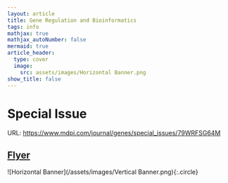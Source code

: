 ```yaml
---
layout: article
title: Gene Regulation and Bioinformatics
tags: info
mathjax: true
mathjax_autoNumber: false
mermaid: true
article_header:
  type: cover
  image:
    src: assets/images/Horizontal Banner.png
show_title: false
---
```


# Special Issue

URL: <https://www.mdpi.com/journal/genes/special_issues/79WRFSG64M>

## [Flyer](/assets/images/Flyer.pdf)

![Horizontal Banner](/assets/images/Vertical Banner.png){:.circle}
